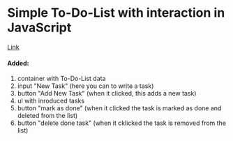 # Simple To-Do-List with interaction in JavaScript

[Link](https://mrpenguin-dev.github.io/Simple-To-Do-List/)

#### Added:
1. container with To-Do-List data
2. input "New Task" (here you can to write a task)
3. button "Add New Task" (when it clicked, this adds a new task)
4. ul with inroduced tasks
5. button "mark as done" (when it clicked the task is marked as done and deleted from the list)
6. button "delete done task" (when it cklicked the task is removed from the list)
